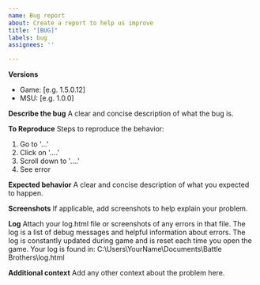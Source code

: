 ```yaml
---
name: Bug report
about: Create a report to help us improve
title: "[BUG]"
labels: bug
assignees: ''

---
```


**Versions**
 - Game: [e.g. 1.5.0.12]
 - MSU: [e.g. 1.0.0]

**Describe the bug**
A clear and concise description of what the bug is.

**To Reproduce**
Steps to reproduce the behavior:
1. Go to '...'
2. Click on '....'
3. Scroll down to '....'
4. See error

**Expected behavior**
A clear and concise description of what you expected to happen.

**Screenshots**
If applicable, add screenshots to help explain your problem.

**Log**
Attach your log.html file or screenshots of any errors in that file. The log is a list of debug messages and helpful information about errors. The log is constantly updated during game and is reset each time you open the game. Your log is found in: C:\Users\YourName\Documents\Battle Brothers\log.html

**Additional context**
Add any other context about the problem here.
